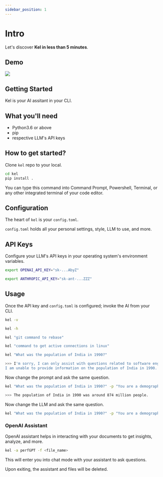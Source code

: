 ```yaml
---
sidebar_position: 1
---
```


# Intro

Let's discover **Kel in less than 5 minutes**.

## Demo

<a href="https://asciinema.org/a/626190" target="_blank"><img src="https://asciinema.org/a/626190.svg" /></a>

## Getting Started

Kel is your AI assitant in your CLI. 

## What you'll need

- Python3.6 or above
- pip
- respective LLM's API keys

## How to get started?

Clone `kel` repo to your local.

```bash
cd kel
pip install .
```
You can type this command into Command Prompt, Powershell, Terminal, or any other integrated terminal of your code editor.


## Configuration

The heart of `kel` is your `config.toml`. 

`config.toml` holds all your personal settings, style, LLM to use, and more.

## API Keys

Configure your LLM's API keys in your operating system's environment variables.

```bash
export OPENAI_API_KEY="sk-...AbyZ"
```
```bash
export ANTHROPIC_API_KEY="sk-ant-...ZZZ"
```

## Usage

Once the API key and `config.toml` is configured; invoke the AI from your CLI.

```bash
kel -v
```

```bash
kel -h
```

```bash
kel "git command to rebase"
```

```bash
kel "command to get active connections in linux"
```

```bash
kel "What was the population of India in 1990?"

>>> I'm sorry, I can only assist with questions related to software engineering and command line tools. 
I am unable to provide information on the population of India in 1990.
```

Now change the prompt and ask the same question.
```bash
kel "What was the population of India in 1990?" -p "You are a demography expert" 

>>> The population of India in 1990 was around 874 million people.
```

Now change the LLM and ask the same question.
```bash
kel "What was the population of India in 1990?" -p "You are a demography expert" -c ollama -m llama2 
```

### OpenAI Assistant

OpenAI assistant helps in interacting with your documents to get insights, analyze, and more.

```bash
kel -a perfGPT -f <file_name>
```

This will enter you into chat mode with your assistant to ask questions.

Upon exiting, the assistant and files will be deleted.